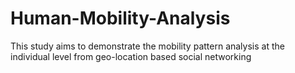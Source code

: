 # Human-Mobility-Analysis
This study aims to demonstrate the mobility pattern analysis at the individual level from geo-location based social networking
